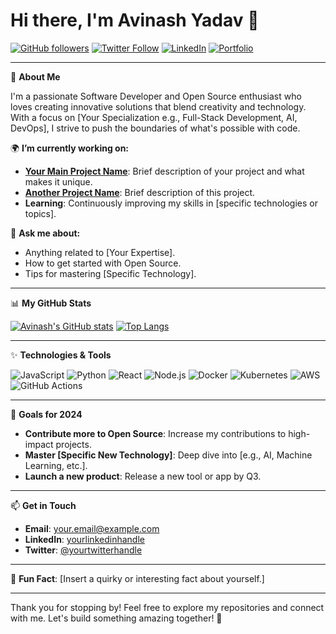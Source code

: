 # Hi there, I'm Avinash Yadav 👋

[![GitHub followers](https://img.shields.io/github/followers/avinashyadavofficial?label=Follow&style=social)](https://github.com/avinashyadavofficial)
[![Twitter Follow](https://img.shields.io/twitter/follow/yourtwitterhandle?label=Follow&style=social)](https://twitter.com/yourtwitterhandle)
[![LinkedIn](https://img.shields.io/badge/-Connect-blue?style=social&logo=Linkedin&link=https://www.linkedin.com/in/yourlinkedinhandle/)](https://www.linkedin.com/in/yourlinkedinhandle/)
[![Portfolio](https://img.shields.io/badge/Portfolio-Visit-green)](https://yourportfolio.com)

---

🚀 **About Me**

I'm a passionate Software Developer and Open Source enthusiast who loves creating innovative solutions that blend creativity and technology. With a focus on [Your Specialization e.g., Full-Stack Development, AI, DevOps], I strive to push the boundaries of what's possible with code.

🌍 **I’m currently working on:**

- **[Your Main Project Name](https://github.com/avinashyadavofficial/your-main-project)**: Brief description of your project and what makes it unique.
- **[Another Project Name](https://github.com/avinashyadavofficial/another-project)**: Brief description of this project.
- **Learning**: Continuously improving my skills in [specific technologies or topics].

💬 **Ask me about:**

- Anything related to [Your Expertise].
- How to get started with Open Source.
- Tips for mastering [Specific Technology].

---

📊 **My GitHub Stats**

[![Avinash's GitHub stats](https://github-readme-stats.vercel.app/api?username=avinashyadavofficial&show_icons=true&theme=radical)](https://github.com/avinashyadavofficial)
[![Top Langs](https://github-readme-stats.vercel.app/api/top-langs/?username=avinashyadavofficial&layout=compact&theme=radical)](https://github.com/avinashyadavofficial)

---

✨ **Technologies & Tools**

![JavaScript](https://img.shields.io/badge/-JavaScript-F7DF1E?style=flat-square&logo=javascript&logoColor=black)
![Python](https://img.shields.io/badge/-Python-3776AB?style=flat-square&logo=python&logoColor=white)
![React](https://img.shields.io/badge/-React-61DAFB?style=flat-square&logo=react&logoColor=black)
![Node.js](https://img.shields.io/badge/-Node.js-339933?style=flat-square&logo=node.js&logoColor=white)
![Docker](https://img.shields.io/badge/-Docker-2496ED?style=flat-square&logo=docker&logoColor=white)
![Kubernetes](https://img.shields.io/badge/-Kubernetes-326CE5?style=flat-square&logo=kubernetes&logoColor=white)
![AWS](https://img.shields.io/badge/-AWS-232F3E?style=flat-square&logo=amazon-aws&logoColor=white)
![GitHub Actions](https://img.shields.io/badge/-GitHub%20Actions-2088FF?style=flat-square&logo=github-actions&logoColor=white)

---

🎯 **Goals for 2024**

- **Contribute more to Open Source**: Increase my contributions to high-impact projects.
- **Master [Specific New Technology]**: Deep dive into [e.g., AI, Machine Learning, etc.].
- **Launch a new product**: Release a new tool or app by Q3.

---

📫 **Get in Touch**

- **Email**: [your.email@example.com](mailto:your.email@example.com)
- **LinkedIn**: [yourlinkedinhandle](https://www.linkedin.com/in/yourlinkedinhandle/)
- **Twitter**: [@yourtwitterhandle](https://twitter.com/yourtwitterhandle)

---

🌟 **Fun Fact**: [Insert a quirky or interesting fact about yourself.]

---

Thank you for stopping by! Feel free to explore my repositories and connect with me. Let's build something amazing together! 🚀
